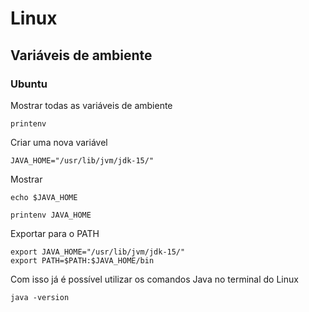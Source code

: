 # Linux

## Variáveis de ambiente

### Ubuntu

Mostrar todas as variáveis de ambiente

```
printenv
```

Criar uma nova variável

```
JAVA_HOME="/usr/lib/jvm/jdk-15/"
```

Mostrar

```
echo $JAVA_HOME
```

```
printenv JAVA_HOME
```

Exportar para o PATH

```
export JAVA_HOME="/usr/lib/jvm/jdk-15/"
export PATH=$PATH:$JAVA_HOME/bin
```

Com isso já é possível utilizar os comandos Java no terminal do Linux

```
java -version
```

